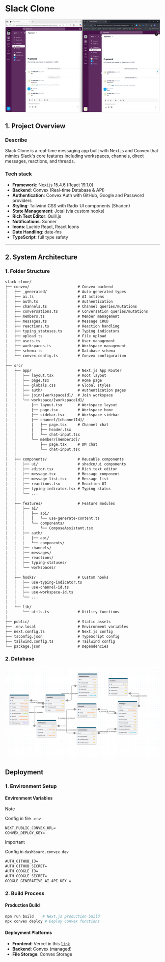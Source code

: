 # Slack Clone

![Slack Clone ](./images/overview.png)

## 1. Project Overview

### Describe

Slack Clone is a real-time messaging app built with Next.js and Convex that mimics Slack's core features including workspaces, channels, direct messages, reactions, and threads.

### Tech stack

- **Framework**: Next.js 15.4.6 (React 19.1.0)
- **Backend**: Convex (Real-time Database & API)
- **Authentication**: Convex Auth with GitHub, Google and Password providers
- **Styling**: Tailwind CSS with Radix UI components (Shadcn)
- **State Management**: Jotai (via custom hooks)
- **Rich Text Editor**: Quill.js
- **Notifications**: Sonner
- **Icons**: Lucide React, React Icons
- **Date Handling**: date-fns
- **TypeScript**: full type safety

---

## 2. System Architecture

### 1. Folder Structure

```
slack-clone/
├── convex/                      # Convex backend
│   ├── _generated/              # Auto-generated types
│   ├── ai.ts                    # AI actions
│   ├── auth.ts                  # Authentication
│   ├── channels.ts              # Channel queries/mutations
│   ├── conversations.ts         # Conversation queries/mutations
│   ├── members.ts               # Member management
│   ├── messages.ts              # Message CRUD
│   ├── reactions.ts             # Reaction handling
│   ├── typing_statuses.ts       # Typing indicators
│   ├── upload.ts                # File upload
│   ├── users.ts                 # User management
│   ├── workspaces.ts            # Workspace management
│   ├── schema.ts                # Database schema
│   └── convex.config.ts         # Convex configuration
│
├── src/
│   ├── app/                     # Next.js App Router
│   │   ├── layout.tsx           # Root layout
│   │   ├── page.tsx             # Home page
│   │   ├── globals.css          # Global styles
│   │   ├── auth/                # Authentication pages
│   │   ├── join/[workspaceId]/  # Join workspace
│   │   └── workspace/[workspaceId]/
│   │       ├── layout.tsx       # Workspace layout
│   │       ├── page.tsx         # Workspace home
│   │       ├── sidebar.tsx      # Workspace sidebar
│   │       ├── channel/[channelId]/
│   │       │   ├── page.tsx     # Channel chat
│   │       │   ├── header.tsx
│   │       │   └── chat-input.tsx
│   │       └── member/[memberId]/
│   │           ├── page.tsx     # DM chat
│   │           └── chat-input.tsx
│   │
│   ├── components/              # Reusable components
│   │   ├── ui/                  # shadcn/ui components
│   │   ├── editor.tsx           # Rich text editor
│   │   ├── message.tsx          # Message component
│   │   ├── message-list.tsx     # Message list
│   │   ├── reactions.tsx        # Reaction UI
│   │   ├── typing-indicator.tsx # Typing status
│   │   └── ...
│   │
│   ├── features/                # Feature modules
│   │   ├── ai/
│   │   │   ├── api/
│   │   │   │   └── use-generate-content.ts
│   │   │   └── components/
│   │   │       └── ComposeAssistant.tsx
│   │   ├── auth/
│   │   │   ├── api/
│   │   │   └── components/
│   │   ├── channels/
│   │   ├── messages/
│   │   ├── reactions/
│   │   ├── typing-statuses/
│   │   └── workspaces/
│   │
│   ├── hooks/                   # Custom hooks
│   │   ├── use-typing-indicator.ts
│   │   ├── use-channel-id.ts
│   │   ├── use-workspace-id.ts
│   │   └── ...
│   │
│   └── lib/
│       └── utils.ts             # Utility functions
│
├── public/                      # Static assets
├── .env.local                   # Environment variables
├── next.config.ts               # Next.js config
├── tsconfig.json                # TypeScript config
├── tailwind.config.ts           # Tailwind config
└── package.json                 # Dependencies
```

### 2. Database

![Database ](./images/database.png)

## Deployment

### 1. Environment Setup

#### Environment Variables

> [!NOTE]
> Config in file `.env`
>
> ```env
> NEXT_PUBLIC_CONVEX_URL=
> CONVEX_DEPLOY_KEY=
> ```

> [!IMPORTANT]
> Config in `dashboard.convex.dev`
>
> ```env
> AUTH_GITHUB_ID=
> AUTH_GITHUB_SECRET=
> AUTH_GOOGLE_ID=
> AUTH_GOOGLE_SECRET=
> GOOGLE_GENERATIVE_AI_API_KEY =
> ```

### 2. Build Process

#### Production Build

```bash
npm run build    # Next.js production build
npx convex deploy # Deploy Convex functions
```

#### Deployment Platforms

- **Frontend**: Vercel in this [`link`](slack-clone-alpha-ten.vercel.app)
- **Backend**: Convex (managed)
- **File Storage**: Convex Storage

